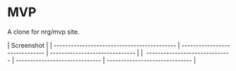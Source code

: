 # MVP

A clone for nrg/mvp site.

| Screenshot                                  |
| ------------------------------------------- | ------------------------------ | ------------------------------ |
| <img src=""> ------------------------------ | ------------------------------ | ------------------------------ |
